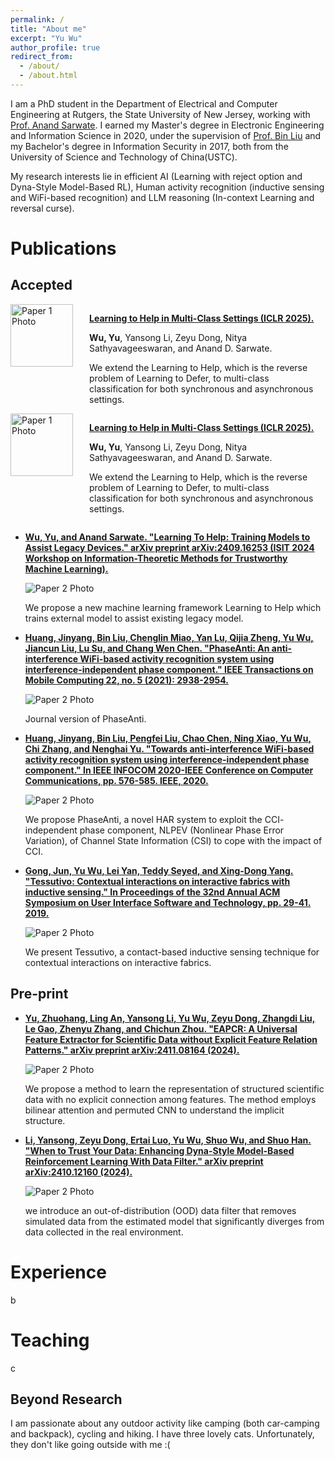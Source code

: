 ```yaml
---
permalink: /
title: "About me"
excerpt: "Yu Wu"
author_profile: true
redirect_from: 
  - /about/
  - /about.html 
---
```

<script src="paper.js"></script>

I am a PhD student in the Department of Electrical and Computer Engineering at Rutgers, the State University of New Jersey, working with [Prof. Anand Sarwate](https://adsarwate.github.io). I earned my Master's degree in Electronic Engineering and Information Science in 2020, under the supervision of [Prof. Bin Liu](https://scholar.google.com/citations?user=kReWULQAAAAJ&hl=zh-CN) and my Bachelor's degree in Information Security in 2017, both from the University of Science and Technology of China(USTC).

My research interests lie in efficient AI (Learning with reject option and Dyna-Style Model-Based RL), Human activity recognition (inductive sensing and WiFi-based recognition) and LLM reasoning (In-context Learning and reversal curse).

Publications
======

Accepted
------
<script>
  document.write(generatePaperHTML(
    "eapcr.png",
    '"Learning to Help in Multi-Class Settings."(ICLR 2025)',
    "Wu, Yu, Yansong Li, Zeyu Dong, Nitya Sathyavageeswaran, and Anand D. Sarwate",
    "We extend the Learning to Help, which is the reverse problem of Learning to Defer, to multi-class classification for both synchronous and asynchronous settings.",
    "https://arxiv.org/abs/2501.13810"
  ));

  document.write(generatePaperHTML(
    "images/l2h.jpg",
    'Wu, Yu, and Anand Sarwate. "Learning To Help: Training Models to Assist Legacy Devices." arXiv preprint arXiv:2409.16253 (ISIT 2024 Workshop on Information-Theoretic Methods for Trustworthy Machine Learning)',
    "Wu, Yu, and Anand Sarwate",
    "We propose a new machine learning framework Learning to Help which trains external model to assist existing legacy model.",
    "https://arxiv.org/abs/2409.16253"
  ));

  document.write(generatePaperHTML(
    "images/phaseanti.jpg",
    'Huang, Jinyang, Bin Liu, Chenglin Miao, Yan Lu, Qijia Zheng, Yu Wu, Jiancun Liu, Lu Su, and Chang Wen Chen. "PhaseAnti: An anti-interference WiFi-based activity recognition system using interference-independent phase component." IEEE Transactions on Mobile Computing 22, no. 5 (2021): 2938-2954',
    "Huang, Jinyang, Bin Liu, Chenglin Miao, Yan Lu, Qijia Zheng, Yu Wu, Jiancun Liu, Lu Su, and Chang Wen Chen",
    "Journal version of PhaseAnti.",
    "https://ieeexplore.ieee.org/abstract/document/9613773"
  ));
</script>

<div style="display: flex; align-items: flex-start;">
  <div style="flex: 1;">
    <img src="images/l2hmulti.jpg" alt="Paper 1 Photo" style="width: 100px;">
  </div>
  <div style="flex: 3;">
    <p><strong><a href="https://arxiv.org/abs/2501.13810">Learning to Help in Multi-Class Settings (ICLR 2025).</a></strong></p>
    <p><strong>Wu, Yu</strong>, Yansong Li, Zeyu Dong, Nitya Sathyavageeswaran, and Anand D. Sarwate.</p>
    <p>We extend the Learning to Help, which is the reverse problem of Learning to Defer, to multi-class classification for both synchronous and asynchronous settings.</p>
  </div>
</div>

<div style="display: flex; align-items: flex-start;">
  <div style="flex: 1;">
    <img src="images/l2hmulti.jpg" alt="Paper 1 Photo" style="width: 100px;">
  </div>
  <div style="flex: 3;">
    <p><strong><a href="https://arxiv.org/abs/2501.13810">Learning to Help in Multi-Class Settings (ICLR 2025).</a></strong></p>
    <p><strong>Wu, Yu</strong>, Yansong Li, Zeyu Dong, Nitya Sathyavageeswaran, and Anand D. Sarwate.</p>
    <p>We extend the Learning to Help, which is the reverse problem of Learning to Defer, to multi-class classification for both synchronous and asynchronous settings.</p>
  </div>
</div>


- **[Wu, Yu, and Anand Sarwate. "Learning To Help: Training Models to Assist Legacy Devices." arXiv preprint arXiv:2409.16253 (ISIT 2024 Workshop on Information-Theoretic Methods for Trustworthy Machine Learning).](https://arxiv.org/abs/2409.16253)**
  
  ![Paper 2 Photo](images/l2h.jpg)
  
   We propose a new machine learning framework Learning to Help which trains external model to assist existing legacy model.

- **[Huang, Jinyang, Bin Liu, Chenglin Miao, Yan Lu, Qijia Zheng, Yu Wu, Jiancun Liu, Lu Su, and Chang Wen Chen. "PhaseAnti: An anti-interference WiFi-based activity recognition system using interference-independent phase component." IEEE Transactions on Mobile Computing 22, no. 5 (2021): 2938-2954.](https://ieeexplore.ieee.org/abstract/document/9613773)**
  
  ![Paper 2 Photo](images/phaseanti.jpg)
  
  Journal version of PhaseAnti.

- **[Huang, Jinyang, Bin Liu, Pengfei Liu, Chao Chen, Ning Xiao, Yu Wu, Chi Zhang, and Nenghai Yu. "Towards anti-interference WiFi-based activity recognition system using interference-independent phase component." In IEEE INFOCOM 2020-IEEE Conference on Computer Communications, pp. 576-585. IEEE, 2020.](https://ieeexplore-ieee-org.proxy.libraries.rutgers.edu/abstract/document/9155536)**
  
  ![Paper 2 Photo](images/antiinfer20.jpg)
  
  We propose PhaseAnti, a novel HAR system to exploit the CCI- independent phase component, NLPEV (Nonlinear Phase Error Variation), of Channel State Information (CSI) to cope with the impact of CCI.

- **[Gong, Jun, Yu Wu, Lei Yan, Teddy Seyed, and Xing-Dong Yang. "Tessutivo: Contextual interactions on interactive fabrics with inductive sensing." In Proceedings of the 32nd Annual ACM Symposium on User Interface Software and Technology, pp. 29-41. 2019.](https://dl-acm-org.proxy.libraries.rutgers.edu/doi/abs/10.1145/3332165.3347897)**
  
  ![Paper 2 Photo](images/UIST.jpg)
  
  We present Tessutivo, a contact-based inductive sensing technique for contextual interactions on interactive fabrics.

Pre-print
------
<script>
  document.write(generatePaperHTML(
    "images/eapcr.jpg",
    'Yu, Zhuohang, Ling An, Yansong Li, Yu Wu, Zeyu Dong, Zhangdi Liu, Le Gao, Zhenyu Zhang, and Chichun Zhou. "EAPCR: A Universal Feature Extractor for Scientific Data without Explicit Feature Relation Patterns." arXiv preprint arXiv:2411.08164 (2024)',
    "Yu, Zhuohang, Ling An, Yansong Li, Yu Wu, Zeyu Dong, Zhangdi Liu, Le Gao, Zhenyu Zhang, and Chichun Zhou",
    "We propose a method to learn the representation of structured scientific data with no explicit connection among features. The method employs bilinear attention and permuted CNN to understand the implicit structure.",
    "https://arxiv.org/abs/2411.08164"
  ));
</script>

- **[Yu, Zhuohang, Ling An, Yansong Li, Yu Wu, Zeyu Dong, Zhangdi Liu, Le Gao, Zhenyu Zhang, and Chichun Zhou. "EAPCR: A Universal Feature Extractor for Scientific Data without Explicit Feature Relation Patterns." arXiv preprint arXiv:2411.08164 (2024).](https://arxiv.org/abs/2411.08164)**
  
  ![Paper 2 Photo](images/eapcr.jpg)
  
  We propose a method to learn the representation of structured scientific data with no explicit connection among features. The method employs bilinear attention and permuted CNN to understand the implicit structure. 

- **[Li, Yansong, Zeyu Dong, Ertai Luo, Yu Wu, Shuo Wu, and Shuo Han. "When to Trust Your Data: Enhancing Dyna-Style Model-Based Reinforcement Learning With Data Filter." arXiv preprint arXiv:2410.12160 (2024).](https://arxiv.org/abs/2410.12160)**
  
  ![Paper 2 Photo](images/datafilter.jpg)
  
  we introduce an out-of-distribution (OOD) data filter that removes simulated data from the estimated model that significantly diverges from data collected in the real environment. 

Experience
======
b

Teaching
======
c

Beyond Research
------
I am passionate about any outdoor activity like camping (both car-camping and backpack), cycling and hiking. I have three lovely cats. Unfortunately, they don't like going outside with me :(
